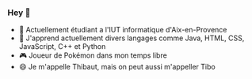 ### Hey 👋

- 📖 Actuellement étudiant a l'IUT informatique d'Aix-en-Provence
- 🌱 J'apprend actuellement divers langages comme Java, HTML, CSS, JavaScript, C++ et Python
- 🎮 Joueur de Pokémon dans mon temps libre
- 😄 Je m'appelle Thibaut, mais on peut aussi m'appeller Tibo


